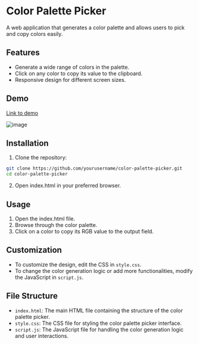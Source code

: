 # Color Palette Picker
A web application that generates a color palette and allows users to pick and copy colors easily.
## Features
- Generate a wide range of colors in the palette.
- Click on any color to copy its value to the clipboard.
- Responsive design for different screen sizes.
## Demo
[Link to demo](https://codepen.io/Shravan-Dalavi/pen/bGPqXVz)
<br>

![image](https://github.com/user-attachments/assets/66d55a21-bd85-476c-aae0-dbaab83c536a)

## Installation
1. Clone the repository:
```bash
git clone https://github.com/yourusername/color-palette-picker.git
cd color-palette-picker
```
2. Open index.html in your preferred browser.
   
## Usage
1. Open the index.html file.
2. Browse through the color palette.
3. Click on a color to copy its RGB value to the output field.
   
## Customization
- To customize the design, edit the CSS in `style.css`.
- To change the color generation logic or add more functionalities, modify the JavaScript in `script.js`.
  
## File Structure
- `index.html`: The main HTML file containing the structure of the color palette picker.
- `style.css`: The CSS file for styling the color palette picker interface.
- `script.js`: The JavaScript file for handling the color generation logic and user interactions.
